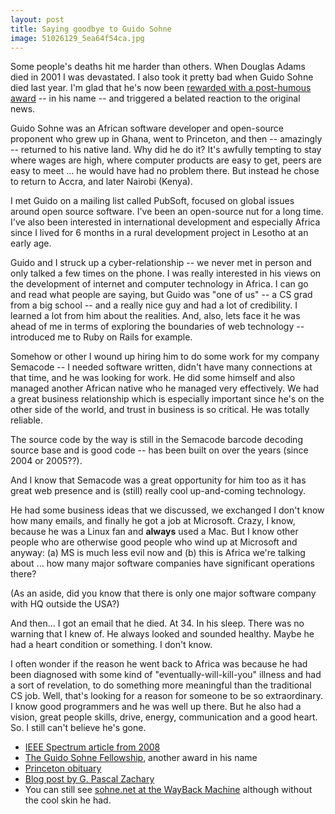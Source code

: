 ```yaml
---
layout: post
title: Saying goodbye to Guido Sohne
image: 51026129_5ea64f54ca.jpg
---
```



Some people's deaths hit me harder than others. When Douglas Adams died in 2001 I was devastated. I also took it pretty bad when Guido Sohne died last year. I'm glad that he's now been <a href="http://allafrica.com/stories/200908101413.html">rewarded with a post-humous award</a> -- in his name -- and triggered a belated reaction to the original news.

Guido Sohne was an African software developer and open-source proponent who grew up in Ghana, went to Princeton, and then -- amazingly -- returned to his native land. Why did he do it? It's awfully tempting to stay where wages are high, where computer products are easy to get, peers are easy to meet ... he would have had no problem there. But instead he chose to return to Accra, and later Nairobi (Kenya).

I met Guido on a mailing list called PubSoft, focused on global issues around open source software. I've been an open-source nut for a long time. I've also been interested in international development and especially Africa since I lived for 6 months in a rural development project in Lesotho at an early age.

Guido and I struck up a cyber-relationship -- we never met in person and only talked a few times on the phone. I was really interested in his views on the development of internet and computer technology in Africa. I can go and read what people are saying, but Guido was "one of us" -- a CS grad from a big school -- and a really nice guy and had a lot of credibility. I learned a lot from him about the realities. And, also, lets face it he was ahead of me in terms of exploring the boundaries of web technology -- introduced me to Ruby on Rails for example.

Somehow or other I wound up hiring him to do some work for my company Semacode -- I needed software written, didn't have many connections at that time, and he was looking for work. He did some himself and also managed another African native who he managed very effectively. We had a great business relationship which is especially important since he's on the other side of the world, and trust in business is so critical. He was totally reliable.

The source code by the way is still in the Semacode barcode decoding source base and is good code -- has been built on over the years (since 2004 or 2005??).

And I know that Semacode was a great opportunity for him too as it has great web presence and is (still) really cool up-and-coming technology.

He had some business ideas that we discussed, we exchanged I don't know how many emails, and finally he got a job at Microsoft. Crazy, I know, because he was a Linux fan and <strong>always</strong> used a Mac. But I know other people who are otherwise good people who wind up at Microsoft and anyway: (a) MS is much less evil now and (b) this is Africa we're talking about ... how many major software companies have significant operations there?

(As an aside, did you know that there is only one major software company with HQ outside the USA?)

And then... I got an email that he died. At 34. In his sleep. There was no warning that I knew of. He always looked and sounded healthy. Maybe he had a heart condition or something. I don't know.

I often wonder if the reason he went back to Africa was because he had been diagnosed with some kind of "eventually-will-kill-you" illness and had a sort of revelation, to do something more meaningful than the traditional CS job. Well, that's looking for a reason for someone to be so extraordinary. I know good programmers and he was well up there. But he also had a vision, great people skills, drive, energy, communication and a good heart. So. I still can't believe he's gone.

<ul><li><a href="http://www.spectrum.ieee.org/blog/semiconductors/devices/tech-talk/the_agonies_of_an_african_prog">IEEE Spectrum article from 2008</a></li><li><a href="http://www.aiti-kace.com.gh/gsf/">The  Guido Sohne  Fellowship</a>, another award in his name</li><li><a href="http://paw.princeton.edu/issues/2008/11/05/sections/memorials/8588/index.xml">Princeton obituary</a></li><li><a href="http://www.spectrum.ieee.org/blog/semiconductors/devices/tech-talk/out_of_africa_a_hacker_writes">Blog post by G. Pascal Zachary</a></li><li>You can still see <a href="http://web.archive.org/web/*/http://sohne.net">sohne.net at the WayBack Machine</a> although without the cool skin he had.</li></ul>

